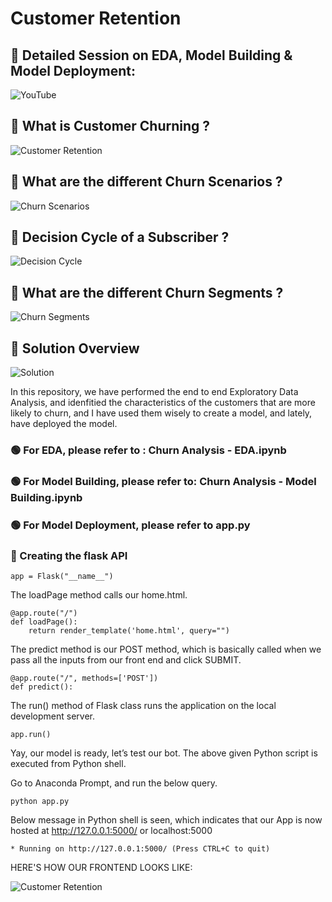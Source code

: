 # Customer Retention

## 🔴 Detailed Session on EDA, Model Building & Model Deployment: 
![YouTube](https://www.youtube.com/watch?v=GVECbcKUio4)

## 🔴 What is Customer Churning ?

![Customer Retention](https://raw.githubusercontent.com/pik1989/MLProject-Churn-Analysis-And-Prediction-Model/main/images/Telco1.JPG)

## 🔴 What are the different Churn Scenarios ?

![Churn Scenarios](https://raw.githubusercontent.com/pik1989/MLProject-Churn-Analysis-And-Prediction-Model/main/images/Telco2.JPG)

## 🔴 Decision Cycle of a Subscriber ?

![Decision Cycle](https://raw.githubusercontent.com/pik1989/MLProject-Churn-Analysis-And-Prediction-Model/main/images/Telco3.JPG)

## 🔴 What are the different Churn Segments ?

![Churn Segments](https://raw.githubusercontent.com/pik1989/MLProject-Churn-Analysis-And-Prediction-Model/main/images/Telco4.JPG)

## 🔴 Solution Overview

![Solution](https://raw.githubusercontent.com/pik1989/MLProject-Churn-Analysis-And-Prediction-Model/main/images/Telco5.JPG)


In this repository, we have performed the end to end Exploratory Data Analysis, and idenfitied the characteristics of the customers that are more likely to churn, and I have used them wisely to create a model, and lately, have deployed the model.

### 🟢 For EDA, please refer to : Churn Analysis - EDA.ipynb
### 🟢 For Model Building, please refer to: Churn Analysis - Model Building.ipynb
### 🟢 For Model Deployment, please refer to app.py


### 🔵 Creating the flask API

```
app = Flask("__name__")
```

The loadPage method calls our home.html.
```
@app.route("/")
def loadPage():
	return render_template('home.html', query="")
```

The predict method is our POST method, which is basically called when we pass all the inputs from our front end and click SUBMIT.
```
@app.route("/", methods=['POST'])
def predict():
```
  
The run() method of Flask class runs the application on the local development server.
```
app.run()
```


Yay, our model is ready, let’s test our bot.
The above given Python script is executed from Python shell.

Go to Anaconda Prompt, and run the below query.
```
python app.py
```


Below message in Python shell is seen, which indicates that our App is now hosted at http://127.0.0.1:5000/ or localhost:5000
```
* Running on http://127.0.0.1:5000/ (Press CTRL+C to quit)
```


HERE'S HOW OUR FRONTEND LOOKS LIKE:

![Customer Retention](https://raw.githubusercontent.com/pik1989/MLProject-Churn-Analysis-And-Prediction-Model/main/images/Telco6.JPG)
